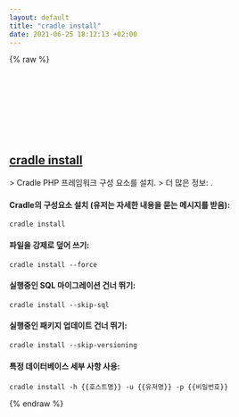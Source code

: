 ```yaml
---
layout: default
title: "cradle install"
date: 2021-06-25 18:12:13 +02:00
---
```

{% raw %}
<h2 id="cradle-install">
  <a href="/ko/common/cradle-install.html">cradle install</a> <a href="#cradle-install"><svg class="icon">
    <use href="/assets/images/unicode_sprite.svg#link" />
  </svg></a>
</h2>
> Cradle PHP 프레임워크 구성 요소를 설치.
> 더 많은 정보: <https://cradlephp.github.io/docs/3.B.-Reference-Command-Line-Tools.html#install>.

#### Cradle의 구성요소 설치 (유저는 자세한 내용을 묻는 메시지를 받음):
```shell
cradle install
```
#### 파일을 강제로 덮어 쓰기:
```shell
cradle install --force
```
#### 실행중인 SQL 마이그레이션 건너 뛰기:
```shell
cradle install --skip-sql
```
#### 실행중인 패키지 업데이트 건너 뛰기:
```shell
cradle install --skip-versioning
```
#### 특정 데이터베이스 세부 사항 사용:
```shell
cradle install -h {{호스트명}} -u {{유저명}} -p {{비밀번호}}
```
{% endraw %}